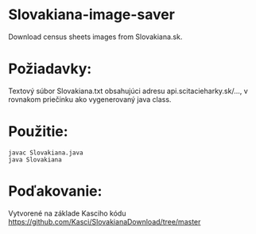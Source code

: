 # Slovakiana-image-saver
Download census sheets images from Slovakiana.sk.

# Požiadavky:

Textový súbor Slovakiana.txt obsahujúci adresu api.scitacieharky.sk/..., v rovnakom priečinku ako vygenerovaný java class.

# Použitie:

```
javac Slovakiana.java
java Slovakiana
```

# Poďakovanie:

Vytvorené na základe Kasciho kódu https://github.com/Kasci/SlovakianaDownload/tree/master
